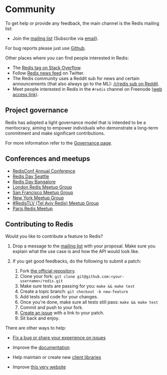 Community
===

To get help or provide any feedback, the main channel is the Redis mailing list:

* Join the [mailing list](http://groups.google.com/group/redis-db) (Subscribe via [email](mailto:redis-db+subscribe@googlegroups.com)).

For bug reports please just use [Github](https://github.com/redis/redis).

Other places where you can find people interested in Redis:

* The [Redis tag on Stack Overflow](http://stackoverflow.com/questions/tagged/redis?sort=newest&pageSize=30).
* Follow [Redis news feed](http://twitter.com/redisfeed) on Twitter.
* The Redis community uses a Reddit sub for news and certain announcements (that also always go to the ML): [/r/redis sub on Reddit](https://www.reddit.com/r/redis/).
* Meet people interested in Redis in the `#redis` channel on Freenode ([web access link](http://webchat.freenode.net/?channels=redis)).

Project governance
---

Redis has adopted a light governance model that is intended to be a meritocracy, aiming to empower individuals who demonstrate a long-term commitment and make significant contributions.

For more information refer to the [Governance page](/topics/governance).

Conferences and meetups
---

* [RedisConf Annual Conference](https://redislabs.com/redisconf)
* [Redis Day Seattle](https://connect.redislabs.com/redisdayseattle/mktg)
* [Redis Day Bangalore](https://connect.redislabs.com/redisdaybangalore)
* [London Redis Meetup Group](https://www.meetup.com/Redis-London)
* [San Francisco Meetup Group](http://sfmeetup.redis.io)
* [New York Meetup Group](https://www.meetup.com/New-York-REDIS-Meetup)
* [#RedisTLV (Tel Aviv Redis) Meetup Group](https://www.meetup.com/Tel-Aviv-Redis-Meetup)
* [Paris Redis Meetup](https://www.meetup.com/Paris-Redis-Meetup/)

Contributing to Redis
---

Would you like to contribute a feature to Redis?

1. Drop a message to the [mailing list](http://groups.google.com/group/redis-db) with your proposal. Make sure you explain what the use case is and how the API would look like.

2. If you get good feedbacks, do the following to submit a patch:

    1. Fork [the official repository](http://github.com/redis/redis).
    2. Clone your fork: `git clone git@github.com:<your-username>/redis.git`
    3. Make sure tests are passing for you: `make && make test`
    4. Create a topic branch: `git checkout -b new-feature`
    5. Add tests and code for your changes.
    6. Once you're done, make sure all tests still pass: `make && make test`
    7. Commit and push to your fork.
    8. [Create an issue](https://github.com/redis/redis/issues) with a link to your patch.
    9. Sit back and enjoy.

There are other ways to help:

* [Fix a bug or share your experience on issues](https://github.com/redis/redis/issues)

* Improve the [documentation](http://github.com/redis/redis-doc)

* Help maintain or create new [client libraries](/clients)

* Improve [this very website](http://github.com/redis/redis-io)
